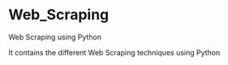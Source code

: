 # Web_Scraping
Web Scraping using Python

It contains the different Web Scraping techniques using Python
